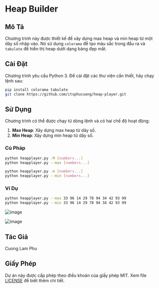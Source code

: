 
# Heap Builder

## Mô Tả
Chương trình này được thiết kế để xây dựng max heap và min heap từ một dãy số nhập vào. Nó sử dụng `colorama` để tạo màu sắc trong đầu ra và `tabulate` để hiển thị heap dưới dạng bảng đẹp mắt.

## Cài Đặt
Chương trình yêu cầu Python 3. Để cài đặt các thư viện cần thiết, hãy chạy lệnh sau:

```bash
pip install colorama tabulate
git clone https://github.com/itsphucuong/heap-player.git
```

## Sử Dụng
Chương trình có thể được chạy từ dòng lệnh và có hai chế độ hoạt động:

1. **Max Heap**: Xây dựng max heap từ dãy số.
2. **Min Heap**: Xây dựng min heap từ dãy số.

### Cú Pháp
```bash
python heapplayer.py -M [numbers...]
python heapplayer.py --max [numbers...]

python heapplayer.py -m [numbers...]
python heapplayer.py --min [numbers...]
```

### Ví Dụ
```bash
python heapplayer.py --max 33 96 14 29 78 94 34 42 93 99
python heapplayer.py --min 33 96 14 29 78 94 34 42 93 99
```
![image](https://github.com/itsphucuong/heap-player/assets/118279100/5782522d-fe04-4901-925a-9c876032d648)

![image](https://github.com/itsphucuong/heap-player/assets/118279100/4e99fd7a-a942-49a6-b50e-4741bd4c3599)


## Tác Giả
Cuong Lam Phu

## Giấy Phép
Dự án này được cấp phép theo điều khoản của giấy phép MIT. Xem file [LICENSE](LICENSE) để biết thêm chi tiết.

